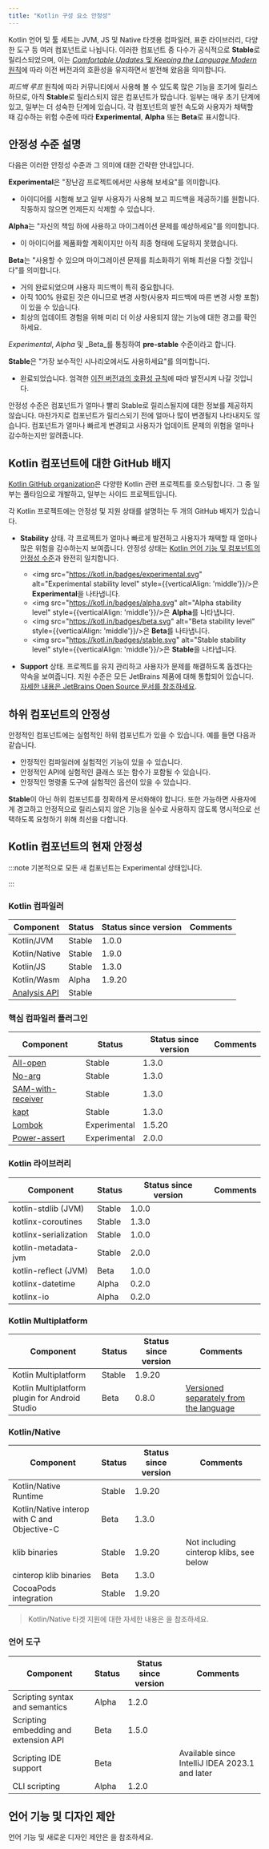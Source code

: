 ```yaml
---
title: "Kotlin 구성 요소 안정성"
---
```

Kotlin 언어 및 툴 세트는 JVM, JS 및 Native 타겟용 컴파일러, 표준 라이브러리, 다양한 도구 등 여러 컴포넌트로 나뉩니다. 이러한 컴포넌트 중 다수가 공식적으로 **Stable**로 릴리스되었으며, 이는 [_Comfortable Updates_ 및 _Keeping the Language Modern_ 원칙](kotlin-evolution-principles)에 따라 이전 버전과의 호환성을 유지하면서 발전해 왔음을 의미합니다.

_피드백 루프_ 원칙에 따라 커뮤니티에서 사용해 볼 수 있도록 많은 기능을 조기에 릴리스하므로, 아직 **Stable**로 릴리스되지 않은 컴포넌트가 많습니다. 일부는 매우 초기 단계에 있고, 일부는 더 성숙한 단계에 있습니다. 각 컴포넌트의 발전 속도와 사용자가 채택할 때 감수하는 위험 수준에 따라 **Experimental**, **Alpha** 또는 **Beta**로 표시합니다.

## 안정성 수준 설명

다음은 이러한 안정성 수준과 그 의미에 대한 간략한 안내입니다.

**Experimental**은 "장난감 프로젝트에서만 사용해 보세요"를 의미합니다.
  * 아이디어를 시험해 보고 일부 사용자가 사용해 보고 피드백을 제공하기를 원합니다. 작동하지 않으면 언제든지 삭제할 수 있습니다.

**Alpha**는 "자신의 책임 하에 사용하고 마이그레이션 문제를 예상하세요"를 의미합니다.
  * 이 아이디어를 제품화할 계획이지만 아직 최종 형태에 도달하지 못했습니다.

**Beta**는 "사용할 수 있으며 마이그레이션 문제를 최소화하기 위해 최선을 다할 것입니다"를 의미합니다.
  * 거의 완료되었으며 사용자 피드백이 특히 중요합니다.
  * 아직 100% 완료된 것은 아니므로 변경 사항(사용자 피드백에 따른 변경 사항 포함)이 있을 수 있습니다.
  * 최상의 업데이트 경험을 위해 미리 더 이상 사용되지 않는 기능에 대한 경고를 확인하세요.

_Experimental_, _Alpha_ 및 _Beta_를 통칭하여 **pre-stable** 수준이라고 합니다.

<a name="stable"/>

**Stable**은 "가장 보수적인 시나리오에서도 사용하세요"를 의미합니다.
  * 완료되었습니다. 엄격한 [이전 버전과의 호환성 규칙](https://kotlinfoundation.org/language-committee-guidelines/)에 따라 발전시켜 나갈 것입니다.

안정성 수준은 컴포넌트가 얼마나 빨리 Stable로 릴리스될지에 대한 정보를 제공하지 않습니다. 마찬가지로 컴포넌트가 릴리스되기 전에 얼마나 많이 변경될지 나타내지도 않습니다. 컴포넌트가 얼마나 빠르게 변경되고 사용자가 업데이트 문제의 위험을 얼마나 감수하는지만 알려줍니다.

## Kotlin 컴포넌트에 대한 GitHub 배지

[Kotlin GitHub organization](https://github.com/Kotlin)은 다양한 Kotlin 관련 프로젝트를 호스팅합니다.
그 중 일부는 풀타임으로 개발하고, 일부는 사이드 프로젝트입니다.

각 Kotlin 프로젝트에는 안정성 및 지원 상태를 설명하는 두 개의 GitHub 배지가 있습니다.

* **Stability** 상태. 각 프로젝트가 얼마나 빠르게 발전하고 사용자가 채택할 때 얼마나 많은 위험을 감수하는지 보여줍니다.
  안정성 상태는 [Kotlin 언어 기능 및 컴포넌트의 안정성 수준](#stability-levels-explained)과 완전히 일치합니다.
    * <img src="https://kotl.in/badges/experimental.svg" alt="Experimental stability level" style={{verticalAlign: 'middle'}}/>은 **Experimental**을 나타냅니다.
    * <img src="https://kotl.in/badges/alpha.svg" alt="Alpha stability level" style={{verticalAlign: 'middle'}}/>은 **Alpha**를 나타냅니다.
    * <img src="https://kotl.in/badges/beta.svg" alt="Beta stability level" style={{verticalAlign: 'middle'}}/>은 **Beta**를 나타냅니다.
    * <img src="https://kotl.in/badges/stable.svg" alt="Stable stability level" style={{verticalAlign: 'middle'}}/>은 **Stable**을 나타냅니다.

* **Support** 상태. 프로젝트를 유지 관리하고 사용자가 문제를 해결하도록 돕겠다는 약속을 보여줍니다.
  지원 수준은 모든 JetBrains 제품에 대해 통합되어 있습니다.
  [자세한 내용은 JetBrains Open Source 문서를 참조하세요](https://github.com/JetBrains#jetbrains-on-github).

## 하위 컴포넌트의 안정성

안정적인 컴포넌트에는 실험적인 하위 컴포넌트가 있을 수 있습니다. 예를 들면 다음과 같습니다.
* 안정적인 컴파일러에 실험적인 기능이 있을 수 있습니다.
* 안정적인 API에 실험적인 클래스 또는 함수가 포함될 수 있습니다.
* 안정적인 명령줄 도구에 실험적인 옵션이 있을 수 있습니다.

**Stable**이 아닌 하위 컴포넌트를 정확하게 문서화해야 합니다.
또한 가능하면 사용자에게 경고하고 안정적으로 릴리스되지 않은 기능을 실수로 사용하지 않도록 명시적으로 선택하도록 요청하기 위해 최선을 다합니다.

## Kotlin 컴포넌트의 현재 안정성

:::note
기본적으로 모든 새 컴포넌트는 Experimental 상태입니다.

:::

### Kotlin 컴파일러

| **Component**                                                       | **Status** | **Status since version** | **Comments** |
|---------------------------------------------------------------------|------------|--------------------------|--------------|
| Kotlin/JVM                                                          | Stable     | 1.0.0                    |              |
| Kotlin/Native                                                       | Stable     | 1.9.0                    |              |
| Kotlin/JS                                                           | Stable     | 1.3.0                    |              |
| Kotlin/Wasm                                                         | Alpha      | 1.9.20                   |              |
| [Analysis API](https://kotlin.github.io/analysis-api/index_md.html) | Stable     |                          |              |

### 핵심 컴파일러 플러그인

| **Component**                                    | **Status**   | **Status since version** | **Comments** |
|--------------------------------------------------|--------------|--------------------------|--------------|
| [All-open](all-open-plugin)                   | Stable       | 1.3.0                    |              |
| [No-arg](no-arg-plugin)                       | Stable       | 1.3.0                    |              |
| [SAM-with-receiver](sam-with-receiver-plugin) | Stable       | 1.3.0                    |              |
| [kapt](kapt)                                  | Stable       | 1.3.0                    |              |
| [Lombok](lombok)                              | Experimental | 1.5.20                   |              |
| [Power-assert](power-assert)                  | Experimental | 2.0.0                    |              |

### Kotlin 라이브러리

| **Component**         | **Status** | **Status since version** | **Comments** |
|-----------------------|------------|--------------------------|--------------|
| kotlin-stdlib (JVM)   | Stable     | 1.0.0                    |              |
| kotlinx-coroutines    | Stable     | 1.3.0                    |              |
| kotlinx-serialization | Stable     | 1.0.0                    |              |
| kotlin-metadata-jvm   | Stable     | 2.0.0                    |              |
| kotlin-reflect (JVM)  | Beta       | 1.0.0                    |              |
| kotlinx-datetime      | Alpha      | 0.2.0                    |              |
| kotlinx-io            | Alpha      | 0.2.0                    |              |

### Kotlin Multiplatform

| **Component**                                    | **Status**   | **Status since version** | **Comments**                                                               |
|--------------------------------------------------|--------------|--------------------------|----------------------------------------------------------------------------|
| Kotlin Multiplatform                             | Stable       | 1.9.20                   |                                                                            |
| Kotlin Multiplatform plugin for Android Studio   | Beta         | 0.8.0                    | [Versioned separately from the language](multiplatform-plugin-releases) |

### Kotlin/Native

| **Component**                                | **Status** | **Status since version** | **Comments**                            |
|----------------------------------------------|------------|--------------------------|-----------------------------------------|
| Kotlin/Native Runtime                        | Stable     | 1.9.20                   |                                         |
| Kotlin/Native interop with C and Objective-C | Beta       | 1.3.0                    |                                         |
| klib binaries                                | Stable     | 1.9.20                   | Not including cinterop klibs, see below |
| cinterop klib binaries                       | Beta       | 1.3.0                    |                                         |
| CocoaPods integration                        | Stable     | 1.9.20                   |                                         |

> Kotlin/Native 타겟 지원에 대한 자세한 내용은 [](native-target-support)을 참조하세요.

### 언어 도구

| **Component**                         | **Status**   | **Status since version** | **Comments**                                   |
|---------------------------------------|--------------|--------------------------|------------------------------------------------|
| Scripting syntax and semantics        | Alpha        | 1.2.0                    |                                                |
| Scripting embedding and extension API | Beta         | 1.5.0                    |                                                |
| Scripting IDE support                 | Beta         |                          | Available since IntelliJ IDEA 2023.1 and later |
| CLI scripting                         | Alpha        | 1.2.0                    |                                                |

## 언어 기능 및 디자인 제안

언어 기능 및 새로운 디자인 제안은 [](kotlin-language-features-and-proposals)을 참조하세요.